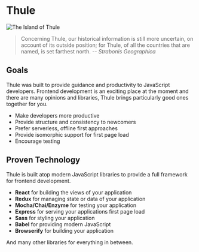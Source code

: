 # Thule

![The Island of Thule](http://www.eaudrey.com/myth/Places/images/Thule.gif)

> Concerning Thule, our historical information is still more uncertain, on account of its outside position; for Thule, of all the countries that are named, is set farthest north. *-- Strabonis Geographica*

## Goals

Thule was built to provide guidance and productivity to JavaScript developers. Frontend development is an exciting place at the moment and there are many opinions and libraries, Thule brings particularly good ones together for you.

- Make developers more productive
- Provide structure and consistency to newcomers
- Prefer serverless, offline first approaches
- Provide isomorphic support for first page load
- Encourage testing

## Proven Technology

Thule is built atop modern JavaScript libraries to provide a full framework for frontend development.

- **React** for building the views of your application
- **Redux** for managing state or data of your application
- **Mocha/Chai/Enzyme** for testing your application
- **Express** for serving your applications first page load
- **Sass** for styling your application
- **Babel** for providing modern JavaScript
- **Browserify** for building your application

And many other libraries for everything in between.
